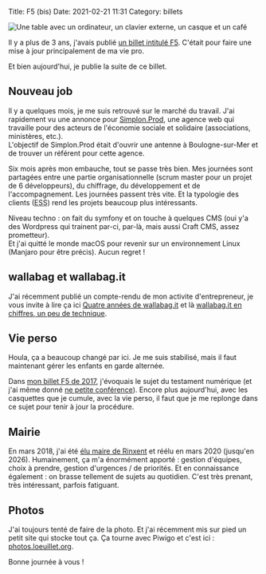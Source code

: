Title: F5 (bis)
Date: 2021-02-21 11:31
Category: billets

![Une table avec un ordinateur, un clavier externe, un casque et un café]({static}/images/f5-bis/banniere.jpg#mid "Une table avec un ordinateur, un clavier externe, un casque et un café")

Il y a plus de 3 ans, j'avais publié [un billet intitulé F5]({filename}f5.md). C'était pour faire une mise à jour principalement de ma vie pro.

Et bien aujourd'hui, je publie la suite de ce billet.

## Nouveau job

Il y a quelques mois, je me suis retrouvé sur le marché du travail. J'ai rapidement vu une annonce pour [Simplon.Prod](https://www.simplonprod.co/), une agence web qui travaille pour des acteurs de l'économie sociale et solidaire (associations, ministères, etc.).  
L'objectif de Simplon.Prod était d'ouvrir une antenne à Boulogne-sur-Mer et de trouver un référent pour cette agence.

Six mois après mon embauche, tout se passe très bien. Mes journées sont partagées entre une partie organisationnelle (scrum master pour un projet de 6 développeurs), du chiffrage, du développement et de l'accompagnement. Les journées passent très vite. Et la typologie des clients (<abbr title="Économie Sociale et Solidaire">ESS</abbr>) rend les projets beaucoup plus intéressants.

Niveau techno : on fait du symfony et on touche à quelques CMS (oui y'a des Wordpress qui trainent par-ci, par-là, mais aussi Craft CMS, assez prometteur).  
Et j'ai quitté le monde macOS pour revenir sur un environnement Linux (Manjaro pour être précis). Aucun regret !

## wallabag et wallabag.it

J'ai récemment publié un compte-rendu de mon activite d'entrepreneur, je vous invite à lire ça ici [Quatre années de wallabag.it]({filename}../wallabag/quatre-annees.md) et là [wallabag.it en chiffres, un peu de technique]({filename}../wallabag/chiffres-technique.md).

## Vie perso

Houla, ça a beaucoup changé par ici. Je me suis stabilisé, mais il faut maintenant gérer les enfants en garde alternée.

Dans [mon billet F5 de 2017]({filename}f5.md), j'évoquais le sujet du testament numérique (et j'ai même donné [ne petite conférence]({filename}mon-apres-moi-numerique.md)). Encore plus aujourd'hui, avec les casquettes que je cumule, avec la vie perso, il faut que je me replonge dans ce sujet pour tenir à jour la procédure.

## Mairie

En mars 2018, j'ai été [élu maire de Rinxent]({filename}pourquoi-et-comment-je-suis-devenu-le-maire-de-ma-commune.md) et réélu en mars 2020 (jusqu'en 2026). Humainement, ça m'a énormément apporté : gestion d'équipes, choix à prendre, gestion d'urgences / de priorités. Et en connaissance également : on brasse tellement de sujets au quotidien. C'est très prenant, très intéressant, parfois fatiguant.

## Photos

J'ai toujours tenté de faire de la photo. Et j'ai récemment mis sur pied un petit site qui stocke tout ça. Ça tourne avec Piwigo et c'est ici : [photos.loeuillet.org](https://photos.loeuillet.org/).

Bonne journée à vous !
